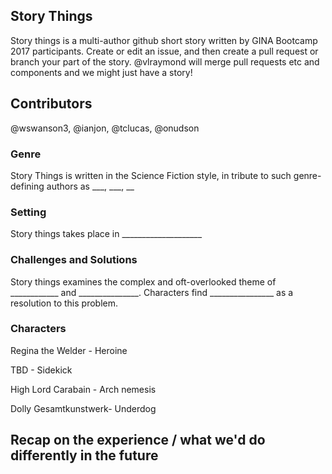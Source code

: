 ## Story Things
Story things is a multi-author github short story written by GINA Bootcamp 2017 participants.
Create or edit an issue, and then create a pull request or branch your part of the story. @vlraymond will merge pull requests etc and components and we might just have a story!

## Contributors
@wswanson3, @ianjon, @tclucas, @onudson

### Genre
Story Things is written in the Science Fiction style, in tribute to such genre-defining authors as ___, ___, __

### Setting
Story things takes place in ____________________

### Challenges and Solutions
Story things examines the complex and oft-overlooked theme of ____________ and _______________. Characters find ________________ as a resolution to this problem.

### Characters
Regina the Welder - Heroine 

TBD - Sidekick 

High Lord Carabain - Arch nemesis 

Dolly Gesamtkunstwerk- Underdog 

## Recap on the experience / what we'd do differently in the future

